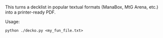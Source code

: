 This turns a decklist in popular textual formats (ManaBox, MtG Arena, etc.) into a printer-ready PDF.

Usage:

```python ./decko.py <my_fun_file.txt>```
